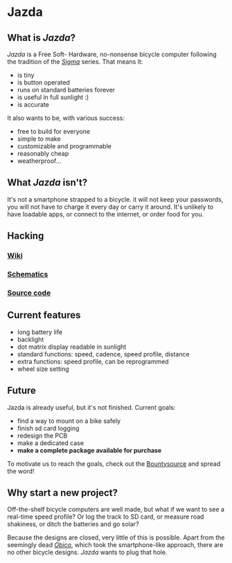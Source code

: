 Jazda
=====

What is *Jazda*?
----------------

*Jazda* is a Free Soft- Hardware, no-nonsense bicycle computer following the tradition of the [*Sigma*](http://www.sigmasport.com/) series. That means it:

- is tiny
- is button operated
- runs on standard batteries forever
- is useful in full sunlight :)
- is accurate

It also wants to be, with various success:

- free to build for everyone
- simple to make
- customizable and programmable
- reasonably cheap
- weatherproof...

What *Jazda* isn't?
-------------------

It's not a smartphone strapped to a bicycle. it will not keep your passwords, you will not have to charge it every day or carry it around. It's unlikely to have loadable apps, or connect to the internet, or order food for you.

Hacking
-------

### [Wiki](https://github.com/rhn/jazda/wiki/)

### [Schematics](https://github.com/rhn/jazda/wiki/Schematics)

### [Source code](http://github.com/rhn/jazda/)

Current features
----------------

- long battery life
- backlight
- dot matrix display readable in sunlight
- standard functions: speed, cadence, speed profile, distance
- extra functions: speed profile, can be reprogrammed
- wheel size setting

Future
------

Jazda is already useful, but it's not finished. Current goals:

- find a way to mount on a bike safely
- finish sd card logging
- redesign the PCB
- make a dedicated case
- **make a complete package available for purchase**

To motivate us to reach the goals, check out the [Bountysource](https://salt.bountysource.com/teams/jazda) and spread the word!

Why start a new project?
------------------------

Off-the-shelf bicycle computers are well made, but what if we want to see a real-time speed profile? Or log the track to SD card, or measure road shakiness, or ditch the batteries and go solar?

Because the designs are closed, very little of this is possible. Apart from the seemingly dead [*Obico*](https://sourceforge.net/projects/obico/), which took the smartphone-like approach, there are no other bicycle designs. *Jazda* wants to plug that hole.
